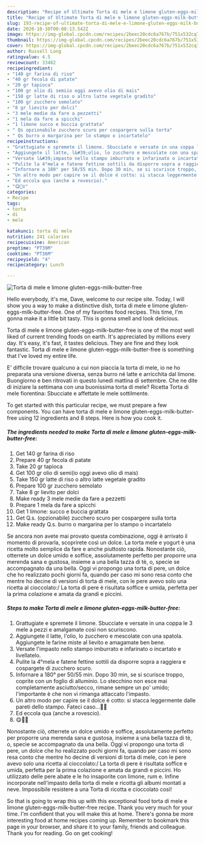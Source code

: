 ```yaml
---
description: "Recipe of Ultimate Torta di mele e limone gluten-eggs-milk-butter-free"
title: "Recipe of Ultimate Torta di mele e limone gluten-eggs-milk-butter-free"
slug: 193-recipe-of-ultimate-torta-di-mele-e-limone-gluten-eggs-milk-butter-free
date: 2020-10-30T00:08:13.542Z
image: https://img-global.cpcdn.com/recipes/2beec20cdc6a767b/751x532cq70/torta-di-mele-e-limone-gluten-eggs-milk-butter-free-recipe-main-photo.jpg
thumbnail: https://img-global.cpcdn.com/recipes/2beec20cdc6a767b/751x532cq70/torta-di-mele-e-limone-gluten-eggs-milk-butter-free-recipe-main-photo.jpg
cover: https://img-global.cpcdn.com/recipes/2beec20cdc6a767b/751x532cq70/torta-di-mele-e-limone-gluten-eggs-milk-butter-free-recipe-main-photo.jpg
author: Russell Long
ratingvalue: 4.5
reviewcount: 33482
recipeingredient:
- "140 gr farina di riso"
- "40 gr fecola di patate"
- "20 gr tapioca"
- "100 gr olio di semiio oggi avevo olio di mais"
- "150 gr latte di riso o altro latte vegetale gradito"
- "100 gr zucchero semolato"
- "8 gr lievito per dolci"
- "3 mele medie da fare a pezzetti"
- "1 mela da fare a spicchi"
- "1 limone succo e buccia grattata"
- " Qs opzionabile zucchero scuro per cospargere sulla torta"
- " Qs burro o margarina per lo stampo o incartatelo"
recipeinstructions:
- "Grattugiate e spremete il limone. Sbucciate e versate in una coppa le 3 mele a pezzi e amalgamate così non scuriscono."
- "Aggiungete il latte, l&#39;olio, lo zucchero e mescolate con una spatola. Aggiungete le farine miste al lievito e amagamate ben bene."
- "Versate l&#39;impasto nello stampo imburrato e infarinato o incartato e livellatelo."
- "Pulite la 4°mela e fatene fettine sottili da disporre sopra a raggiera e cospargete di zucchero scuro."
- "Infornare a 180° per 50/55 min. Dopo 30 min, se si scurisce troppo, coprite con un foglio di alluminio. Lo stecchino non esce mai completamente asciutto/secco, rimane sempre un po&#39; umido; l&#39;importante è che non vi rimanga attaccato l&#39;impasto."
- "Un altro modo per capire se il dolce é cotto: si stacca leggermente dalle pareti dello stampo. Fateci caso...🤔👀"
- "Ed eccola qua (anche a rovescio)."
- "😋🙋‍♀️"
categories:
- Recipe
tags:
- torta
- di
- mele

katakunci: torta di mele 
nutrition: 241 calories
recipecuisine: American
preptime: "PT39M"
cooktime: "PT36M"
recipeyield: "4"
recipecategory: Lunch

---
```



![Torta di mele e limone gluten-eggs-milk-butter-free](https://img-global.cpcdn.com/recipes/2beec20cdc6a767b/751x532cq70/torta-di-mele-e-limone-gluten-eggs-milk-butter-free-recipe-main-photo.jpg)

Hello everybody, it's me, Dave, welcome to our recipe site. Today, I will show you a way to make a distinctive dish, torta di mele e limone gluten-eggs-milk-butter-free. One of my favorites food recipes. This time, I'm gonna make it a little bit tasty. This is gonna smell and look delicious.

Torta di mele e limone gluten-eggs-milk-butter-free is one of the most well liked of current trending foods on earth. It's appreciated by millions every day. It's easy, it's fast, it tastes delicious. They are fine and they look fantastic. Torta di mele e limone gluten-eggs-milk-butter-free is something that I've loved my entire life.

E&#39; difficile trovare qualcuno a cui non piaccia la torta di mele, io ne ho preparata una versione diversa, senza burro né latte e arricchita dal limone. Buongiorno e ben ritrovati in questo lunedì mattina di settembre. Che ne dite di iniziare la settimana con una buonissima torta di mele? Ricetta Torta di mele fiorentina: Sbucciate e affettate le mele sottilmente.


To get started with this particular recipe, we must prepare a few components. You can have torta di mele e limone gluten-eggs-milk-butter-free using 12 ingredients and 8 steps. Here is how you cook it.

<!--inarticleads1-->

##### The ingredients needed to make Torta di mele e limone gluten-eggs-milk-butter-free:

1. Get 140 gr farina di riso
1. Prepare 40 gr fecola di patate
1. Take 20 gr tapioca
1. Get 100 gr olio di semi(io oggi avevo olio di mais)
1. Take 150 gr latte di riso o altro latte vegetale gradito
1. Prepare 100 gr zucchero semolato
1. Take 8 gr lievito per dolci
1. Make ready 3 mele medie da fare a pezzetti
1. Prepare 1 mela da fare a spicchi
1. Get 1 limone: succo e buccia grattata
1. Get  Q.s. (opzionabile) zucchero scuro per cospargere sulla torta
1. Make ready  Q.s. burro o margarina per lo stampo o incartatelo


Se ancora non avete mai provato questa combinazione, oggi è arrivato il momento di provarla, scoprirete così un dolce. La torta mele e yogurt è una ricetta molto semplice da fare e anche piuttosto rapida. Nonostante ciò, otterrete un dolce umido e soffice, assolutamente perfetto per proporre una merenda sana e gustosa, insieme a una bella tazza di tè, o, specie se accompagnato da una bella. Oggi vi propongo una torta di pere, un dolce che ho realizzato pochi giorni fa, quando per caso mi sono resa conto che mentre ho decine di versioni di torta di mele, con le pere avevo solo una ricetta al cioccolato:/ La torta di pere è risultata soffice e umida, perfetta per la prima colazione e amata da grandi e piccini. 

<!--inarticleads2-->

##### Steps to make Torta di mele e limone gluten-eggs-milk-butter-free:

1. Grattugiate e spremete il limone. Sbucciate e versate in una coppa le 3 mele a pezzi e amalgamate così non scuriscono.
1. Aggiungete il latte, l&#39;olio, lo zucchero e mescolate con una spatola. Aggiungete le farine miste al lievito e amagamate ben bene.
1. Versate l&#39;impasto nello stampo imburrato e infarinato o incartato e livellatelo.
1. Pulite la 4°mela e fatene fettine sottili da disporre sopra a raggiera e cospargete di zucchero scuro.
1. Infornare a 180° per 50/55 min. Dopo 30 min, se si scurisce troppo, coprite con un foglio di alluminio. Lo stecchino non esce mai completamente asciutto/secco, rimane sempre un po&#39; umido; l&#39;importante è che non vi rimanga attaccato l&#39;impasto.
1. Un altro modo per capire se il dolce é cotto: si stacca leggermente dalle pareti dello stampo. Fateci caso...🤔👀
1. Ed eccola qua (anche a rovescio).
1. 😋🙋‍♀️


Nonostante ciò, otterrete un dolce umido e soffice, assolutamente perfetto per proporre una merenda sana e gustosa, insieme a una bella tazza di tè, o, specie se accompagnato da una bella. Oggi vi propongo una torta di pere, un dolce che ho realizzato pochi giorni fa, quando per caso mi sono resa conto che mentre ho decine di versioni di torta di mele, con le pere avevo solo una ricetta al cioccolato:/ La torta di pere è risultata soffice e umida, perfetta per la prima colazione e amata da grandi e piccini. Ho utilizzato delle pere abate e le ho insaporite con limone, rum e. Infine incorporate nell&#39;impasto della torta di mele e ricotta gli albumi montati a neve. Impossibile resistere a una Torta di ricotta e cioccolato così! 

So that is going to wrap this up with this exceptional food torta di mele e limone gluten-eggs-milk-butter-free recipe. Thank you very much for your time. I'm confident that you will make this at home. There's gonna be more interesting food at home recipes coming up. Remember to bookmark this page in your browser, and share it to your family, friends and colleague. Thank you for reading. Go on get cooking!

